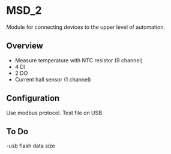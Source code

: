 # MSD_2

Module for connecting devices to the upper level of automation.

## Overview

- Measure temperature with NTC resistor (9 channel)
- 4 DI
- 2 DO
- Current hall sensor (1 channel)

## Configuration

Use modbus protocol. Test file on USB.

## To Do

-usb flash data size
